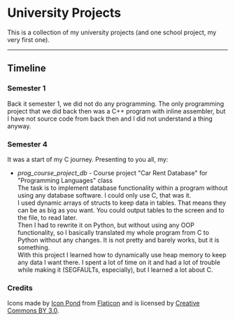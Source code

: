 # University Projects

This is a collection of my university projects (and one school project, my very first one). 

---

## Timeline

### Semester 1
Back it semester 1, we did not do any programming. The only programming project that we did back then was a C++ program with inline assembler, but I have not source code from back then and I did not understand a thing anyway.

### Semester 4
It was a start of my C journey. Presenting to you all, my:
* *prog_course_project_db* - Course project "Car Rent Database" for "Programming Languages" class  
  The task is to implement database functionality within a program without using any database software. I could only use C, that was it.  
  I used dynamic arrays of structs to keep data in tables. That means they can be as big as you want. You could output tables to the screen and to the file, to read later.  
  Then I had to rewrite it on Python, but without using any OOP functionality, so I basically translated my whole program  from C to Python without any changes. It is not pretty and barely works, but it is something.  
  With this project I learned how to dynamically use heap memory to keep any data I want there. I spent a lot of time on it and had a lot of trouble while making it (SEGFAULTs, especially), but I learned a lot about C.  


### Credits
Icons made by [Icon Pond](https://www.flaticon.com/authors/popcorns-arts) from [Flaticon](https://www.flaticon.com) and is licensed by [Creative Commons BY 3.0](http://creativecommons.org/licenses/by/3.0/).
